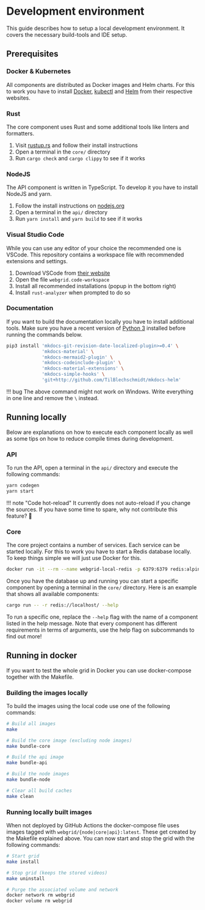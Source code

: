# Development environment

This guide describes how to setup a local development environment. It covers the necessary build-tools and IDE setup.

## Prerequisites

### Docker & Kubernetes

All components are distributed as Docker images and Helm charts. For this to work you have to install [Docker](https://www.docker.com/get-started), [kubectl](https://kubernetes.io/docs/tasks/tools/install-kubectl/) and [Helm](https://helm.sh/docs/intro/install/) from their respective websites.

### Rust

The core component uses Rust and some additional tools like linters and formatters.

1. Visit [rustup.rs](https://rustup.rs/#) and follow their install instructions
2. Open a terminal in the `core/` directory
3. Run `cargo check` and `cargo clippy` to see if it works

### NodeJS

The API component is written in TypeScript. To develop it you have to install NodeJS and yarn.

1. Follow the install instructions on [nodejs.org](https://nodejs.org/en/)
2. Open a terminal in the `api/` directory
3. Run `yarn install` and `yarn build` to see if it works

### Visual Studio Code

While you can use any editor of your choice the recommended one is VSCode. This repository contains a workspace file with recommended extensions and settings.

1. Download VSCode from [their website](https://code.visualstudio.com/Download)
2. Open the file `webgrid.code-workspace`
3. Install all recommended installations (popup in the bottom right)
4. Install `rust-analyzer` when prompted to do so

### Documentation

If you want to build the documentation locally you have to install additional tools. Make sure you have a recent version of [Python 3](https://www.python.org/downloads/) installed before running the commands below.

```bash
pip3 install 'mkdocs-git-revision-date-localized-plugin>=0.4' \
             'mkdocs-material' \
             'mkdocs-mermaid2-plugin' \
             'mkdocs-codeinclude-plugin' \
             'mkdocs-material-extensions' \
             'mkdocs-simple-hooks' \
             'git+http://github.com/TilBlechschmidt/mkdocs-helm'
```

!!! bug
    The above command might not work on Windows. Write everything in one line and remove the `\` instead.

## Running locally

Below are explanations on how to execute each component locally as well as some tips on how to reduce compile times during development.

### API

To run the API, open a terminal in the `api/` directory and execute the following commands:

```bash
yarn codegen
yarn start
```

!!! note "Code hot-reload"
    It currently does not auto-reload if you change the sources. If you have some time to spare, why not contribute this feature? 🙂

### Core

The core project contains a number of services. Each service can be started locally. For this to work you have to start a Redis database locally. To keep things simple we will just use Docker for this.

```bash
docker run -it --rm --name webgrid-local-redis -p 6379:6379 redis:alpine
```

Once you have the database up and running you can start a specific component by opening a terminal in the `core/` directory. Here is an example that shows all available components:

```bash
cargo run -- -r redis://localhost/ --help
```

To run a specific one, replace the `--help` flag with the name of a component listed in the help message. Note that every component has different requirements in terms of arguments, use the help flag on subcommands to find out more!

## Running in docker

If you want to test the whole grid in Docker you can use docker-compose together with the Makefile.

### Building the images locally

To build the images using the local code use one of the following commands:

```bash
# Build all images
make

# Build the core image (excluding node images)
make bundle-core

# Build the api image
make bundle-api

# Build the node images
make bundle-node

# Clear all build caches
make clean
```

### Running locally built images

When not deployed by GitHub Actions the docker-compose file uses images tagged with `webgrid/{node|core|api}:latest`. These get created by the Makefile explained above. You can now start and stop the grid with the following commands:

```bash
# Start grid
make install

# Stop grid (keeps the stored videos)
make uninstall

# Purge the associated volume and network
docker network rm webgrid
docker volume rm webgrid 
```